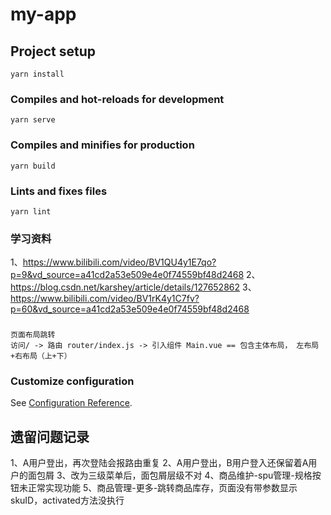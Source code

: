 # my-app

## Project setup
```
yarn install
```

### Compiles and hot-reloads for development
```
yarn serve
```

### Compiles and minifies for production
```
yarn build
```

### Lints and fixes files
```
yarn lint
```


### 学习资料
1、https://www.bilibili.com/video/BV1QU4y1E7qo?p=9&vd_source=a41cd2a53e509e4e0f74559bf48d2468
2、https://blog.csdn.net/karshey/article/details/127652862
3、https://www.bilibili.com/video/BV1rK4y1C7fv?p=60&vd_source=a41cd2a53e509e4e0f74559bf48d2468

### 
```vue
页面布局跳转
访问/ -> 路由 router/index.js -> 引入组件 Main.vue == 包含主体布局， 左布局+右布局（上+下）
```

### Customize configuration
See [Configuration Reference](https://cli.vuejs.org/config/).


## 遗留问题记录
1、A用户登出，再次登陆会报路由重复
2、A用户登出，B用户登入还保留着A用户的面包屑
3、改为三级菜单后，面包屑层级不对
4、商品维护-spu管理-规格按钮未正常实现功能
5、商品管理-更多-跳转商品库存，页面没有带参数显示skuID，activated方法没执行

